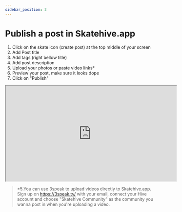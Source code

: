 ```yaml
---
sidebar_position: 2
---
```


# Publish a post in Skatehive.app

1. Click on the skate icon (create post) at the top middle of your screen
2. Add Post title
3. Add tags (right bellow title)
4. Add post description 
5. Upload your photos or paste video links*
6. Preview your post, make sure it looks dope
7. Click on "Publish"

<iframe id="odysee-iframe" width="560" height="315" src="https://odysee.com/$/embed/@SHORTCUT:b/2023-10-25-22-31-40:0?r=FEwEW2d1xHKpHs7mj97d2JPcDwXfymTE" allowfullscreen></iframe>

> *5.You can use 3speak to upload videos directly to Skatehive.app. Sign up on https://3speak.tv/ with your email, connect your Hive account and choose "Skatehive Community" as the community you wanna post in when you're uploading a video.
